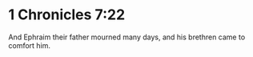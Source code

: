 # 1 Chronicles 7:22

And Ephraim their father mourned many days, and his brethren came to comfort him.